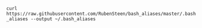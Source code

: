 ```curl https://raw.githubusercontent.com/RubenSteen/bash_aliases/master/.bash_aliases --output ~/.bash_aliases```
